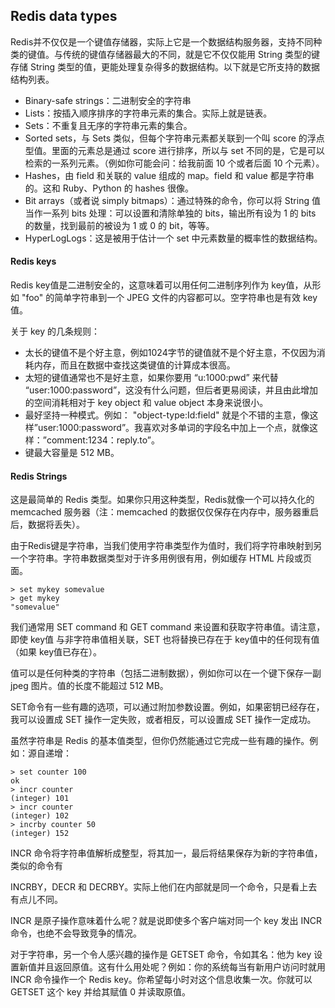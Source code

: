 ## Redis data types

Redis并不仅仅是一个键值存储器，实际上它是一个数据结构服务器，支持不同种类的键值。与传统的键值存储器最大的不同，就是它不仅仅能用 String 类型的键存储 String 类型的值，更能处理复杂得多的数据结构。以下就是它所支持的数据结构列表。

- Binary-safe strings：二进制安全的字符串
- Lists：按插入顺序排序的字符串元素的集合。实际上就是链表。
- Sets：不重复且无序的字符串元素的集合。
- Sorted sets，与 Sets 类似，但每个字符串元素都关联到一个叫 score 的浮点型值。里面的元素总是通过 score 进行排序，所以与 set 不同的是，它是可以检索的一系列元素。（例如你可能会问：给我前面 10 个或者后面 10 个元素）。
- Hashes，由 field 和关联的 value 组成的 map。field 和 value 都是字符串的。这和 Ruby、Python 的 hashes 很像。
- Bit arrays（或者说 simply bitmaps）：通过特殊的命令，你可以将 String 值当作一系列 bits 处理：可以设置和清除单独的 bits，输出所有设为 1 的 bits 的数量，找到最前的被设为 1 或 0 的 bit，等等。
- HyperLogLogs：这是被用于估计一个 set 中元素数量的概率性的数据结构。



#### Redis keys

Redis key值是二进制安全的，这意味着可以用任何二进制序列作为 key值，从形如 "foo" 的简单字符串到一个 JPEG 文件的内容都可以。空字符串也是有效 key值。

关于 key 的几条规则：

- 太长的键值不是个好主意，例如1024字节的键值就不是个好主意，不仅因为消耗内存，而且在数据中查找这类键值的计算成本很高。
- 太短的键值通常也不是好主意，如果你要用 “u:1000:pwd” 来代替 “user:1000:password”，这没有什么问题，但后者更易阅读，并且由此增加的空间消耗相对于 key object 和 value object 本身来说很小。
- 最好坚持一种模式。例如： "object-type:Id:field" 就是个不错的主意，像这样”user:1000:password”。我喜欢对多单词的字段名中加上一个点，就像这样：”commen​t:1234：​reply.to”。
- 键最大容量是 512 MB。



#### Redis Strings

这是最简单的 Redis 类型。如果你只用这种类型，Redis就像一个可以持久化的 memcached 服务器（注：memcached 的数据仅仅保存在内存中，服务器重启后，数据将丢失）。

由于Redis键是字符串，当我们使用字符串类型作为值时，我们将字符串映射到另一个字符串。字符串数据类型对于许多用例很有用，例如缓存 HTML 片段或页面。

```
> set mykey somevalue
> get mykey
"somevalue"
```

我们通常用 SET command 和 GET command 来设置和获取字符串值。请注意，即使 key值 与非字符串值相关联，SET 也将替换已存在于 key值中的任何现有值（如果 key值已存在）。

值可以是任何种类的字符串（包括二进制数据），例如你可以在一个键下保存一副 jpeg 图片。值的长度不能超过 512 MB。

SET命令有一些有趣的选项，可以通过附加参数设置。例如，如果密钥已经存在，我可以设置成 SET 操作一定失败，或者相反，可以设置成  SET 操作一定成功。

虽然字符串是 Redis 的基本值类型，但你仍然能通过它完成一些有趣的操作。例如：源自递增：

```
> set counter 100
ok
> incr counter
(integer) 101
> incr counter
(integer) 102
> incrby counter 50
(integer) 152
```

INCR 命令将字符串值解析成整型，将其加一，最后将结果保存为新的字符串值，类似的命令有

INCRBY，DECR 和 DECRBY。实际上他们在内部就是同一个命令，只是看上去有点儿不同。

INCR 是原子操作意味着什么呢？就是说即使多个客户端对同一个 key 发出 INCR 命令，也绝不会导致竞争的情况。

对于字符串，另一个令人感兴趣的操作是 GETSET 命令，令如其名：他为 key 设置新值并且返回原值。这有什么用处呢？例如：你的系统每当有新用户访问时就用 INCR 命令操作一个 Redis key。你希望每小时对这个信息收集一次。你就可以 GETSET 这个 key 并给其赋值 0 并读取原值。